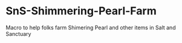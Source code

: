 # SnS-Shimmering-Pearl-Farm
Macro to help folks farm Shimering Pearl and other items in Salt and Sanctuary
